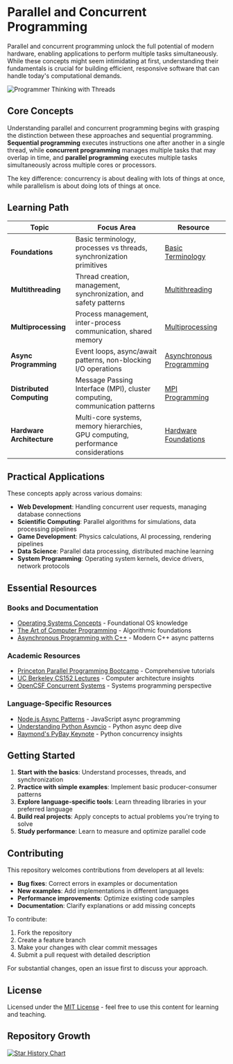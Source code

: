 # Parallel and Concurrent Programming

Parallel and concurrent programming unlock the full potential of modern hardware, enabling applications to perform multiple tasks simultaneously. While these concepts might seem intimidating at first, understanding their fundamentals is crucial for building efficient, responsive software that can handle today's computational demands.

![Programmer Thinking with Threads](https://user-images.githubusercontent.com/37275728/220352641-fb9487f6-e2a6-4433-943d-fffef4141c02.jpeg)

## Core Concepts

Understanding parallel and concurrent programming begins with grasping the distinction between these approaches and sequential programming. **Sequential programming** executes instructions one after another in a single thread, while **concurrent programming** manages multiple tasks that may overlap in time, and **parallel programming** executes multiple tasks simultaneously across multiple cores or processors.

The key difference: concurrency is about dealing with lots of things at once, while parallelism is about doing lots of things at once.

## Learning Path

| Topic | Focus Area | Resource |
|-------|------------|----------|
| **Foundations** | Basic terminology, processes vs threads, synchronization primitives | [Basic Terminology](https://github.com/djeada/Parallel-And-Concurrent-Programming/blob/master/notes/01_basic_terminology.md) |
| **Multithreading** | Thread creation, management, synchronization, and safety patterns | [Multithreading](https://github.com/djeada/Parallel-And-Concurrent-Programming/blob/master/notes/02_multithreading.md) |
| **Multiprocessing** | Process management, inter-process communication, shared memory | [Multiprocessing](https://github.com/djeada/Parallel-And-Concurrent-Programming/blob/master/notes/03_multiprocessing.md) |
| **Async Programming** | Event loops, async/await patterns, non-blocking I/O operations | [Asynchronous Programming](https://github.com/djeada/Parallel-And-Concurrent-Programming/blob/master/notes/04_asynchronous_programming.md) |
| **Distributed Computing** | Message Passing Interface (MPI), cluster computing, communication patterns | [MPI Programming](https://github.com/djeada/Parallel-And-Concurrent-Programming/blob/master/notes/05_mpi.md) |
| **Hardware Architecture** | Multi-core systems, memory hierarchies, GPU computing, performance considerations | [Hardware Foundations](https://github.com/djeada/Parallel-And-Concurrent-Programming/blob/master/notes/06_hardware.md) |

## Practical Applications

These concepts apply across various domains:

- **Web Development**: Handling concurrent user requests, managing database connections
- **Scientific Computing**: Parallel algorithms for simulations, data processing pipelines
- **Game Development**: Physics calculations, AI processing, rendering pipelines
- **Data Science**: Parallel data processing, distributed machine learning
- **System Programming**: Operating system kernels, device drivers, network protocols

## Essential Resources

### Books and Documentation
- [Operating Systems Concepts](https://www.personal.kent.edu/~rmuhamma/OpSystems/os.html) - Foundational OS knowledge
- [The Art of Computer Programming](https://www.oreilly.com/library/view/the-art-of/9780596802424/) - Algorithmic foundations
- [Asynchronous Programming with C++](https://www.packtpub.com/) - Modern C++ async patterns

### Academic Resources
- [Princeton Parallel Programming Bootcamp](https://princetonuniversity.github.io/PUbootcamp/sessions/parallel-programming/) - Comprehensive tutorials
- [UC Berkeley CS152 Lectures](https://inst.eecs.berkeley.edu/~cs152/fa16/lectures/) - Computer architecture insights
- [OpenCSF Concurrent Systems](https://w3.cs.jmu.edu/kirkpams/OpenCSF/Books/csf/html/) - Systems programming perspective

### Language-Specific Resources
- [Node.js Async Patterns](https://www.cs.unb.ca/~bremner/teaching/cs2613/books/nodejs-api/) - JavaScript async programming
- [Understanding Python Asyncio](https://lucumr.pocoo.org/2016/10/30/i-dont-understand-asyncio/) - Python async deep dive
- [Raymond's PyBay Keynote](https://pybay.com/site_media/slides/raymond2017-keynote/index.html) - Python concurrency insights

## Getting Started

1. **Start with the basics**: Understand processes, threads, and synchronization
2. **Practice with simple examples**: Implement basic producer-consumer patterns
3. **Explore language-specific tools**: Learn threading libraries in your preferred language
4. **Build real projects**: Apply concepts to actual problems you're trying to solve
5. **Study performance**: Learn to measure and optimize parallel code

## Contributing

This repository welcomes contributions from developers at all levels:

- **Bug fixes**: Correct errors in examples or documentation
- **New examples**: Add implementations in different languages
- **Performance improvements**: Optimize existing code samples
- **Documentation**: Clarify explanations or add missing concepts

To contribute:
1. Fork the repository
2. Create a feature branch
3. Make your changes with clear commit messages
4. Submit a pull request with detailed description

For substantial changes, open an issue first to discuss your approach.

## License

Licensed under the [MIT License](https://choosealicense.com/licenses/mit/) - feel free to use this content for learning and teaching.

## Repository Growth

[![Star History Chart](https://api.star-history.com/svg?repos=djeada/Parallel-And-Concurrent-Programming&type=Date)](https://star-history.com/#djeada/Parallel-And-Concurrent-Programming&Date)
